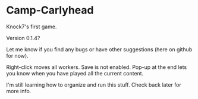 # Camp-Carlyhead
Knock7's first game.

Version 0.1.4?

Let me know if you find any bugs or have other suggestions (here on github for now).

Right-click moves all workers. Save is not enabled. Pop-up at the end lets you know when you have played all the current content.

I'm still learning how to organize and run this stuff. Check back later for more info.
